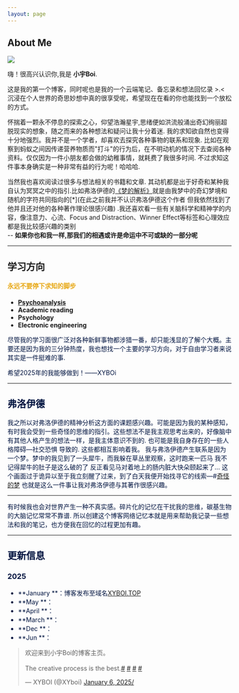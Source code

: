 ```yaml
---
layout: page
---
```


## About Me

<img src="https://MinecraftHIM.github.io/shanghai.jpg" class="floatpic">



嗨！很高兴认识你,我是 **小宇Boi**.<br>

这是我的第一个博客，同时呢也是我的一个云端笔记、备忘录和想法回忆录 >.<
沉浸在个人世界的奇思妙想中真的很享受呢，希望现在在看的你也能找到一个放松的方式。

怀揣着一颗永不停息的探索之心，仰望浩瀚星宇,思绪便如洪流般涌出奇幻绚丽超脱现实的想象，随之而来的各种想法和疑问让我十分着迷. 我的求知欲自然也变得十分地强烈。我并不是一个学者，却喜欢去探究各种事物的联系和现象. 比如在观察到蚂蚁之间因传递营养物质而"打斗"的行为后，在不明动机的情况下去查阅各种资料。仅仅因为一件小朋友都会做的幼稚事情，就耗费了我很多时间. 不过求知这件事本身确实是一种非常有益的行为呢！哈哈哈.

当然我也喜欢阅读过很多与想法相关的书籍和文章. 其动机都是出于好奇和某种我自认为冥冥之中的指引.比如弗洛伊德的[《梦的解析》](https://baike.baidu.com/item/梦的解析/2003222)就是由我梦中的奇幻梦境和随机的字符共同指向的[*](在此之前我并不认识弗洛伊德这个作者 但我依然找到了他并且还对他的各种著作理论很感兴趣) .我还喜欢看一些有关脑科学和精神学的内容，像注意力、心流、Focus and Distraction、Winner Effect等标签和心理效应都是我比较感兴趣的类别<br>
-- **如果你也和我一样,那我们的相遇或许是命运中不可或缺的一部分呢**

---

## 学习方向

#### **<font color="#E7A712">永远不要停下求知的脚步</font>**

- **[Psychoanalysis](https://www.britannica.com/biography/Sigmund-Freud/Psychoanalytic-theory)**
- **Academic reading**
- **Psychology**
- **Electronic engineering**

​       <font color="##141414">尽管我的学习面很广泛对各种新鲜事物都涉猎一番，却只能浅显的了解个大概。主要还是因为我的三分钟热度，我也想找一个主要的学习方向，对于自由学习者来说其实是一件挺难的事.

希望2025年的我能够做到！——XYBOi

---
## 弗洛伊德
我之所以对弗洛伊德的精神分析这方面的课题感兴趣。可能是因为我的某种感知，有时我会受到一些奇怪的思维的指引。这些想法不是我主观思考出来的，好像脑中有其他人格产生的想法一样，是我主体意识不到的. 
也可能是我自身存在的一些人格障碍—社交恐惧 导致的. 这些都相互影响着我。
我与弗洛伊德产生联系是因为一个梦。梦中的我见到了一头犀牛，而我躲在草丛里观察，这时跑来一匹马 我不记得犀牛的肚子是这么破的了 反正看见马对着地上的肠内脏大快朵颐起来了...
这个画面过于诡异以至于我立刻醒了过来，到了白天我便开始找寻它的线索—#[奇怪的梦]()
也就是这么一件事让我对弗洛伊德与其著作很感兴趣。

---

有时候我也会对世界产生一种不真实感。碎片化的记忆在干扰我的思维，碳基生物的大脑记忆常常不靠谱. 
所以创建这个博客网络记忆本就是用来帮助我记录一些想法和我的笔记，也方便我在回忆的过程更加有趣。

---

## 更新信息

### **2025**
- **January **：博客发布至域名[XYBOI.TOP](http://www.xyboi.top)
- **May **：
- **April **：
- **March **：
- **Dec **：
- **Jun **：



<blockquote class="twitter-tweet"><p lang="en" dir="ltr">欢迎来到小宇Boi的博客主页。
<br><br>The creative process is the best.<a href="https://minecrafthim.github.io/">#</a> <a href="https://minecrafthim.github.io/">#</a> <a href="https://minecrafthim.github.io/">#</a> <a href="https://minecrafthim.github.io/">#</a></p>&mdash; XYBOI (@XYboi) <a href="">January 6, 2025/<script async src="https://platform.twitter.com/widgets.js" charset="utf-8"></script>
